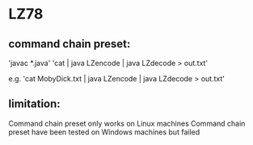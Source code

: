 # LZ78

## command chain preset:

'javac \*.java'
'cat <filename> | java LZencode | java LZdecode > out.txt'

e.g.
'cat MobyDick.txt | java LZencode | java LZdecode > out.txt'

## limitation:

Command chain preset only works on Linux machines
Command chain preset have been tested on Windows machines but failed
